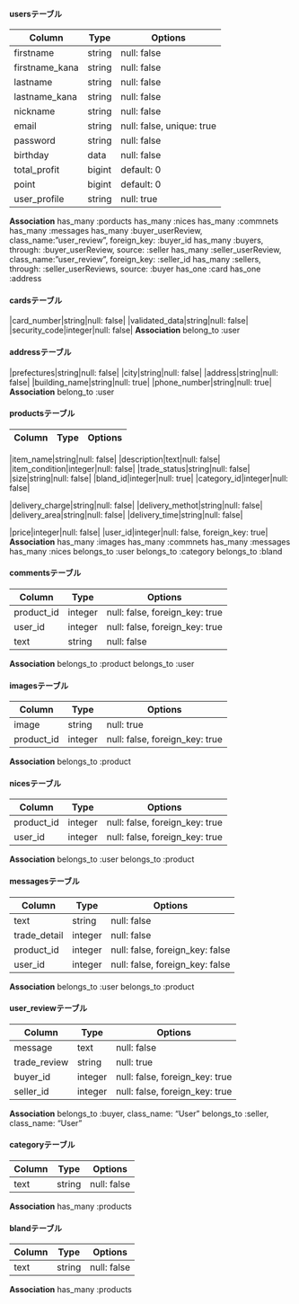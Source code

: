 #### usersテーブル
|Column|Type|Options|
|------|----|-------|
|firstname|string|null: false|
|firstname_kana|string|null: false|
|lastname|string|null: false|
|lastname_kana|string|null: false|
|nickname|string|null: false|
|email|string|null: false, unique: true|
|password|string|null: false|
|birthday|data|null: false|
|total_profit|bigint|default: 0|<!--ユーザー詳細-->
|point|bigint|default: 0|
|user_profile|string|null: true|
**Association**
has_many :porducts
has_many :nices
has_many :commnets
has_many :messages
has_many :buyer_userReview, class_name:”user_review”, foreign_key: :buyer_id
has_many :buyers, through: :buyer_userReview, source: :seller
has_many :seller_userReview, class_name:”user_review”, foreign_key: :seller_id
has_many :sellers, through: :seller_userReviews, source: :buyer
has_one :card
has_one :address

#### cardsテーブル
|card_number|string|null: false|<!--カードデータ部分-->
|validated_data|string|null: false|
|security_code|integer|null: false|
**Association**
belong_to :user

#### addressテーブル
|prefectures|string|null: false|<!-- 住所部分 -->
|city|string|null: false|
|address|string|null: false|
|building_name|string|null: true|
|phone_number|string|null: true|
**Association**
belong_to :user

#### productsテーブル
|Column|Type|Options|
|------|----|-------|
<!-- 商品関係 -->
|item_name|string|null: false|
|description|text|null: false|
|item_condition|integer|null: false|
|trade_status|string|null: false|
|size|string|null: false|
|bland_id|integer|null: true|
|category_id|integer|null: false|
<!-- 配送について -->
|delivery_charge|string|null: false|
|delivery_methot|string|null: false|
|delivery_area|string|null: false|
|delivery_time|string|null: false|
<!-- 料金 -->
|price|integer|null: false|
|user_id|integer|null: false, foreign_key: true|
**Association**
has_many :images
has_many :commnets
has_many :messages
has_many :nices
belongs_to :user
belongs_to :category
belongs_to :bland


#### commentsテーブル
|Column|Type|Options|
|------|----|-------|
|product_id|integer|null: false, foreign_key: true|
|user_id|integer|null: false, foreign_key: true|
|text|string|null: false|
**Association**
belongs_to :product
belongs_to :user


#### imagesテーブル
|Column|Type|Options|
|------|----|-------|
|image|string|null: true|
|product_id|integer|null: false, foreign_key: true|

**Association**
belongs_to :product

#### nicesテーブル
|Column|Type|Options|
|------|----|-------|
|product_id|integer|null: false, foreign_key: true|
|user_id|integer|null: false, foreign_key: true|
**Association**
belongs_to :user
belongs_to :product

#### messagesテーブル
|Column|Type|Options|
|------|----|-------|
|text|string|null: false|
|trade_detail|integer|null: false|
|product_id|integer|null: false, foreign_key: false|
|user_id|integer|null: false, foreign_key: false|

**Association**
belongs_to :user
belongs_to :product

#### user_reviewテーブル
|Column|Type|Options|
|------|----|-------|
|message|text|null: false|
|trade_review|string|null: true|
|buyer_id|integer|null: false, foreign_key: true|
|seller_id|integer|null: false, foreign_key: true|
**Association**
belongs_to :buyer, class_name: “User”
belongs_to :seller, class_name: “User”
#### categoryテーブル
|Column|Type|Options|
|------|----|-------|
|text|string|null: false|
**Association**
has_many :products

#### blandテーブル
|Column|Type|Options|
|------|----|-------|
|text|string|null: false|
**Association**
has_many :products
